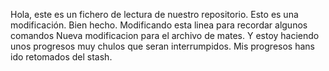 Hola, este es un fichero de lectura de nuestro repositorio.
Esto es una modificación.
Bien hecho. Modificando esta linea para recordar algunos comandos
Nueva modificacion para el archivo de mates. Y estoy haciendo unos progresos muy chulos que seran interrumpidos.
Mis progresos hans ido retomados del stash.
